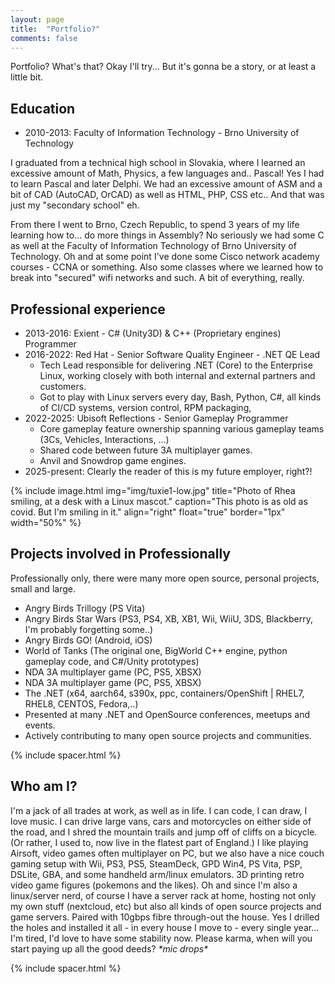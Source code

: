 ```yaml
---
layout: page
title:  "Portfolio?"
comments: false
---
```


Portfolio? What's that? Okay I'll try... But it's gonna be a story, or at least a little bit.

## Education

- 2010-2013: Faculty of Information Technology - Brno University of Technology

I graduated from a technical high school in Slovakia, where I learned an excessive amount of Math, Physics, a few
languages and.. Pascal! Yes I had to learn Pascal and later Delphi. We had an excessive amount of ASM and a bit of CAD
(AutoCAD, OrCAD) as well as HTML, PHP, CSS etc.. And that was just my "secondary school" eh.

From there I went to Brno, Czech Republic, to spend 3 years of my life learning how to... do more things in Assembly? No
seriously we had some C as well at the Faculty of Information Technology of Brno University of Technology. Oh and at some
point I've done some Cisco network academy courses - CCNA or something. Also some classes where we learned how to break
into "secured" wifi networks and such. A bit of everything, really.

## Professional experience

- 2013-2016: Exient - C# (Unity3D) & C++ (Proprietary engines) Programmer
- 2016-2022: Red Hat - Senior Software Quality Engineer - .NET QE Lead
  - Tech Lead responsible for delivering .NET (Core) to the Enterprise Linux, working closely with both internal and
    external partners and customers.
  - Got to play with Linux servers every day, Bash, Python, C#, all kinds of CI/CD systems, version control, RPM
    packaging,
- 2022-2025: Ubisoft Reflections - Senior Gameplay Programmer
  - Core gameplay feature ownership spanning various gameplay teams (3Cs, Vehicles, Interactions, ...)
  - Shared code between future 3A multiplayer games.
  - Anvil and Snowdrop game engines.
- 2025-present: Clearly the reader of this is my future employer, right?!

{% include image.html
  img="img/tuxie1-low.jpg"
  title="Photo of Rhea smiling, at a desk with a Linux mascot."
  caption="This photo is as old as covid. But I'm smiling in it."
  align="right"
  float="true"
  border="1px"
  width="50%"
%}

## Projects involved in Professionally

Professionally only, there were many more open source, personal projects, small and large.

- Angry Birds Trillogy (PS Vita)
- Angry Birds Star Wars (PS3, PS4, XB, XB1, Wii, WiiU, 3DS, Blackberry, I'm probably forgetting some..)
- Angry Birds GO! (Android, iOS)
- World of Tanks (The original one, BigWorld C++ engine, python gameplay code, and C#/Unity prototypes)
- NDA 3A multiplayer game (PC, PS5, XBSX)
- NDA 3A multiplayer game (PC, PS5, XBSX)
- The .NET (x64, aarch64, s390x, ppc, containers/OpenShift \| RHEL7, RHEL8, CENTOS, Fedora,..)
- Presented at many .NET and OpenSource conferences, meetups and events.
- Actively contributing to many open source projects and communities.

{% include spacer.html %}

## Who am I?

I'm a jack of all trades at work, as well as in life. I can code, I can draw, I love music. I can drive large vans, cars and motorcycles on either side of the road, and I shred the mountain trails and jump off of cliffs on a bicycle. (Or rather, I used to, now live in the flatest part of England.) I like playing Airsoft, video games often multiplayer on PC, but we also have a nice couch gaming setup with Wii, PS3, PS5, SteamDeck, GPD Win4, PS Vita, PSP, DSLite, GBA, and some handheld arm/linux emulators. 3D printing retro video game figures (pokemons and the likes). Oh and since I'm also a linux/server nerd, of course I have a server rack at home, hosting not only my own stuff (nextcloud, etc) but also all kinds of open source projects and game servers. Paired with 10gbps fibre through-out the house. Yes I drilled the holes and installed it all - in every house I move to - every single year... I'm tired, I'd love to have some stability now. Please karma, when will you start paying up all the good deeds? _\*mic drops\*_

{% include spacer.html %}
